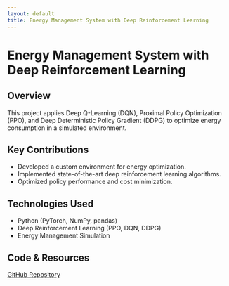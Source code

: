 ```yaml
---
layout: default
title: Energy Management System with Deep Reinforcement Learning
---
```


# Energy Management System with Deep Reinforcement Learning

## Overview
This project applies Deep Q-Learning (DQN), Proximal Policy Optimization (PPO), and Deep Deterministic Policy Gradient (DDPG) to optimize energy consumption in a simulated environment.

## Key Contributions
- Developed a custom environment for energy optimization.
- Implemented state-of-the-art deep reinforcement learning algorithms.
- Optimized policy performance and cost minimization.

## Technologies Used
- Python (PyTorch, NumPy, pandas)
- Deep Reinforcement Learning (PPO, DQN, DDPG)
- Energy Management Simulation

## Code & Resources
[GitHub Repository](https://github.com/your-repo-link)
